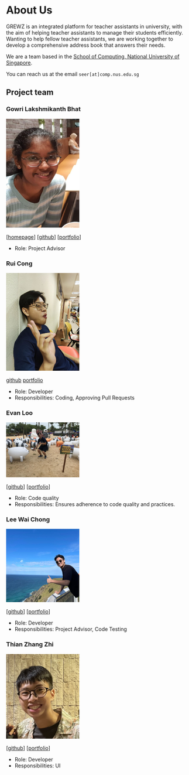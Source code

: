 

# About Us

GREWZ is an integrated platform for teacher assistants in university, with the aim of helping teacher assistants to manage their students efficiently.
Wanting to help fellow teacher assistants, we are working together to develop a comprehensive address book that answers their needs.

We are a team based in the [School of Computing, National University of Singapore](http://www.comp.nus.edu.sg).

You can reach us at the email `seer[at]comp.nus.edu.sg`

## Project team

### Gowri Lakshmikanth Bhat

<img src="images/gowribhat.png" width="200px">

[[homepage](http://www.comp.nus.edu.sg/~damithch)]
[[github](https://github.com/gowribhat)]
[[portfolio](team/gowribhat.md)]

* Role: Project Advisor

### Rui Cong

<img src="images/thamruicong.png" width="200px">

[github](http://github.com/thamruicong) [portfolio](team/thamruicong.md)

* Role: Developer
* Responsibilities: Coding, Approving Pull Requests

### Evan Loo

<img src="images/evande1.png" width="200px">

[[github](http://github.com/evande1)] [[portfolio](team/evande1.md)]

* Role: Code quality
* Responsibilities: Ensures adherence to code quality and practices.

### Lee Wai Chong

<img src="images/whysochong.png" width="200px">

[[github](https://github.com/Whysochong)]
[[portfolio](team/whysochong.md)]

* Role: Developer
* Responsibilities: Project Advisor, Code Testing

### Thian Zhang Zhi

<img src="images/zzthian.png" width="200px">

[[github](http://github.com/johndoe)]
[[portfolio](team/zzthian.md)]

* Role: Developer
* Responsibilities: UI
